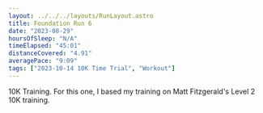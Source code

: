 ```yaml
---
layout: ../../../layouts/RunLayout.astro
title: Foundation Run 6
date: "2023-08-29"
hoursOfSleep: "N/A"
timeElapsed: "45:01"
distanceCovered: "4.91"
averagePace: "9:09"
tags: ["2023-10-14 10K Time Trial", "Workout"]
---
```


10K Training. For this one, I based my training on Matt Fitzgerald's Level 2 10K training.
